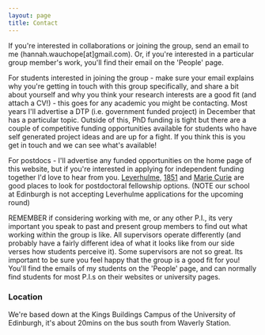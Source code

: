 ```yaml
---
layout: page
title: Contact
---
```


If you're interested in collaborations or joining the group, send an email to me (hannah.wauchope[at]gmail.com). Or, if you're interested in a particular group member's work, you'll find their email on the 'People' page.

For students interested in joining the group - make sure your email explains why you're getting in touch with this group specifically, and share a bit about yourself and why you think your research interests are a good fit (and attach a CV!) - this goes for any academic you might be contacting. Most years I'll advertise a DTP (i.e. government funded project) in December that has a particular topic. Outside of this, PhD funding is tight but there are a couple of competitive funding opportunities available for students who have self generated project ideas and are up for a fight. If you think this is you get in touch and we can see what's available!

For postdocs - I'll advertise any funded opportunities on the home page of this website, but if you're interested in applying for independent funding together I'd love to hear from you. [Leverhulme](https://www.leverhulme.ac.uk/early-career-fellowships), [1851](https://royalcommission1851.org/fellowships/research-fellowships) and [Marie Curie](https://marie-sklodowska-curie-actions.ec.europa.eu/actions/postdoctoral-fellowships) are good places to look for postdoctoral fellowship options. (NOTE our school at Edinburgh is not accepting Leverhulme applications for the upcoming round)

REMEMBER if considering working with me, or any other P.I., its very important you speak to past and present group members to find out what working within the group is like. All supervisors operate differently (and probably have a fairly different idea of what it looks like from our side verses how students perceive it). Some supervisors are not so great. Its important to be sure you feel happy that the group is a good fit for you! You'll find the emails of my students on the 'People' page, and can normally find students for most P.I.s on their websites or university pages.

### Location

We're based down at the Kings Buildings Campus of the University of Edinburgh, it's about 20mins on the bus south from Waverly Station.


